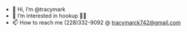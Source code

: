 - 👋 Hi, I’m @tracymark
- 👀 I’m interested in hookup 🍆💦
- 📫 How to reach me (228)332-9092
 @ tracymarck742@gmail.com

<!---
tracymark/tracymark is a ✨ special ✨ repository because its `README.md` (this file) appears on your GitHub profile.
You can click the Preview link to take a look at your changes.
--->
